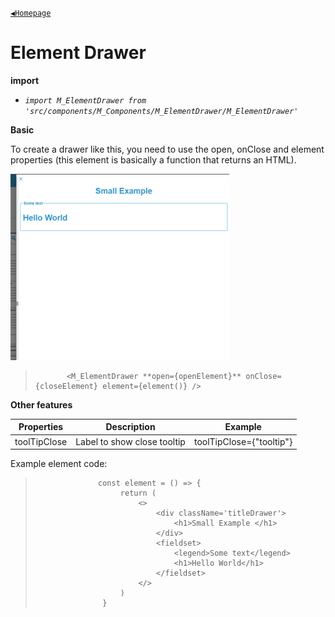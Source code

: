 [`◀️Homepage`](../../../README.md)

# **Element Drawer** 


**import**
- *`import M_ElementDrawer from 'src/components/M_Components/M_ElementDrawer/M_ElementDrawer'`*

**Basic**

To create a drawer like this, you need to use the open, onClose and element properties (this element is basically a function that returns an HTML).

![Alt text](../../../public/README/images/ElementDrawer.png)

>            <M_ElementDrawer **open={openElement}** onClose={closeElement} element={element()} />

**Other features**

| Properties    	| Description                                               	| Example                                                   	|
|---------------	|-----------------------------------------------------------	|-----------------------------------------------------------	|
| toolTipClose      | Label to show close tooltip                                   | toolTipClose={"tooltip"}                                     |

Example element code:

>                   const element = () => {
>                        return (
>                            <>
>                                <div className='titleDrawer'>
>                                    <h1>Small Example </h1>
>                                </div>
>                                <fieldset>
>                                    <legend>Some text</legend>
>                                    <h1>Hello World</h1>
>                                </fieldset>
>                            </>
>                        )
>                    }